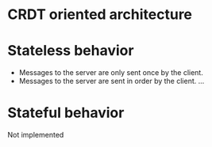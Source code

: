 # CRDT oriented architecture

# Stateless behavior

* Messages to the server are only sent once by the client.
* Messages to the server are sent in order by the client.
...

# Stateful behavior

Not implemented
